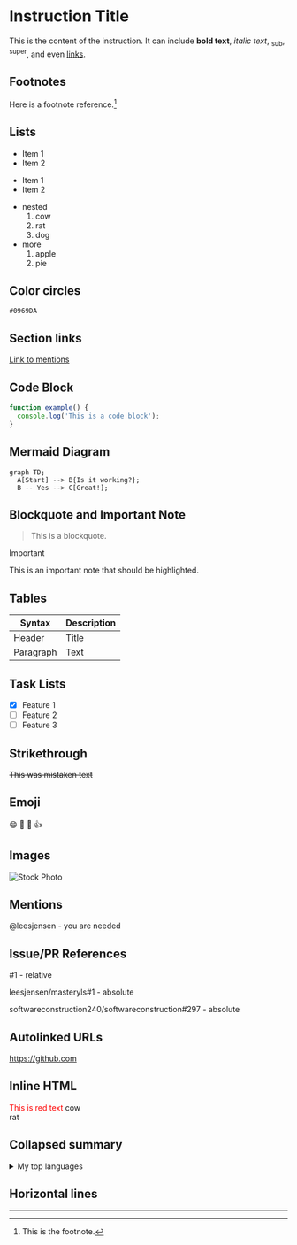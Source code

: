 # Instruction Title

This is the content of the instruction. It can include **bold text**, _italic text_, <sub>sub</sub>, <sup>super</sup>, and even [links](https://byu.edu).

## Footnotes

Here is a footnote reference.[^1]

[^1]: This is the footnote.

## Lists

- Item 1
- Item 2

* Item 1
* Item 2

- nested
  1. cow
  1. rat
  1. dog
- more
  1. apple
  1. pie

## Color circles

`#0969DA`

## Section links

[Link to mentions](#mentions)

## Code Block

```javascript
function example() {
  console.log('This is a code block');
}
```

## Mermaid Diagram

```mermaid
graph TD;
  A[Start] --> B{Is it working?};
  B -- Yes --> C[Great!];
```

## Blockquote and Important Note

> This is a blockquote.

> [!IMPORTANT]
>
> This is an important note that should be highlighted.

## Tables

| Syntax    | Description |
| --------- | ----------- |
| Header    | Title       |
| Paragraph | Text        |

## Task Lists

- [x] Feature 1
- [ ] Feature 2
- [ ] Feature 3

## Strikethrough

~~This was mistaken text~~

## Emoji

:smile: :rocket: :tada: :+1:

## Images

![Stock Photo](https://images.unsplash.com/photo-1506744038136-46273834b3fb?auto=format&fit=crop&w=800&q=80)

## Mentions

@leesjensen - you are needed

## Issue/PR References

#1 - relative

leesjensen/masteryls#1 - absolute

softwareconstruction240/softwareconstruction#297 - absolute

## Autolinked URLs

https://github.com

## Inline HTML

<span style="color: red;">This is red text</span> cow</br>rat

## Collapsed summary

<details>
<summary>My top languages</summary>

| Rank | Languages  |
| ---: | ---------- |
|    1 | JavaScript |
|    2 | Python     |
|    3 | SQL        |

</details>

## Horizontal lines

---
